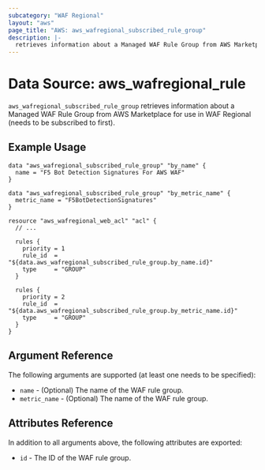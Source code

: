 ```yaml
---
subcategory: "WAF Regional"
layout: "aws"
page_title: "AWS: aws_wafregional_subscribed_rule_group"
description: |-
  retrieves information about a Managed WAF Rule Group from AWS Marketplace for use in WAF Regional.
---
```


# Data Source: aws_wafregional_rule

`aws_wafregional_subscribed_rule_group` retrieves information about a Managed WAF Rule Group from AWS Marketplace for use in WAF Regional (needs to be subscribed to first).

## Example Usage

```hcl
data "aws_wafregional_subscribed_rule_group" "by_name" {
  name = "F5 Bot Detection Signatures For AWS WAF"
}

data "aws_wafregional_subscribed_rule_group" "by_metric_name" {
  metric_name = "F5BotDetectionSignatures"
}

resource "aws_wafregional_web_acl" "acl" {
  // ...

  rules {
    priority = 1
    rule_id  = "${data.aws_wafregional_subscribed_rule_group.by_name.id}"
    type     = "GROUP"
  }

  rules {
    priority = 2
    rule_id  = "${data.aws_wafregional_subscribed_rule_group.by_metric_name.id}"
    type     = "GROUP"
  }
}

```

## Argument Reference

The following arguments are supported (at least one needs to be specified):

* `name` - (Optional) The name of the WAF rule group.
* `metric_name` - (Optional) The name of the WAF rule group.

## Attributes Reference

In addition to all arguments above, the following attributes are exported:

* `id` - The ID of the WAF rule group.
